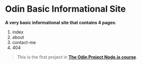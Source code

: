 # Odin Basic Informational Site

**A very basic informational site that contains 4 pages**:

1. index
2. about
3. contact-me
4. 404

> This is the first project in [**The Odin Project Node.js course**](https://www.theodinproject.com/paths/full-stack-javascript/courses/nodejs).

